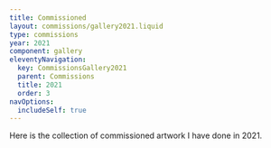 ```yaml
---
title: Commissioned
layout: commissions/gallery2021.liquid
type: commissions
year: 2021
component: gallery
eleventyNavigation:
  key: CommissionsGallery2021
  parent: Commissions
  title: 2021
  order: 3
navOptions:
  includeSelf: true
---
```


Here is the collection of commissioned artwork I have done in 2021.
